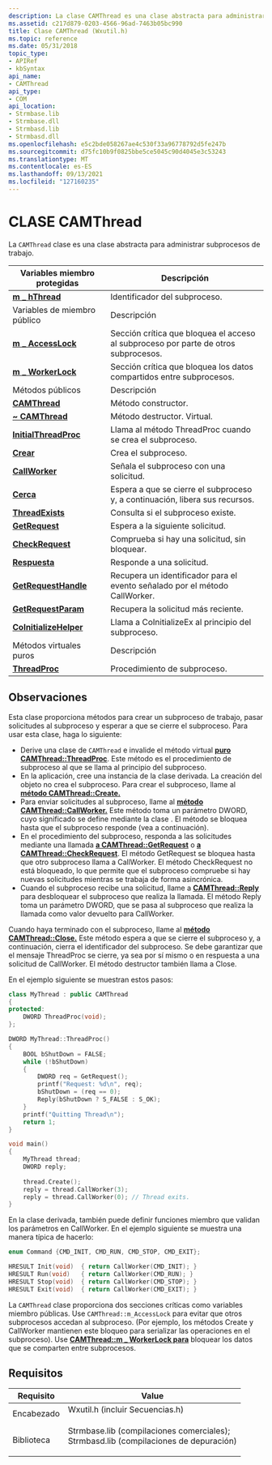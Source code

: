 ```yaml
---
description: La clase CAMThread es una clase abstracta para administrar subprocesos de trabajo.
ms.assetid: c217d879-0203-4566-96ad-7463b05bc990
title: Clase CAMThread (Wxutil.h)
ms.topic: reference
ms.date: 05/31/2018
topic_type:
- APIRef
- kbSyntax
api_name:
- CAMThread
api_type:
- COM
api_location:
- Strmbase.lib
- Strmbase.dll
- Strmbasd.lib
- Strmbasd.dll
ms.openlocfilehash: e5c2bde058267ae4c530f33a96778792d5fe247b
ms.sourcegitcommit: d75fc10b9f0825bbe5ce5045c90d4045e3c53243
ms.translationtype: MT
ms.contentlocale: es-ES
ms.lasthandoff: 09/13/2021
ms.locfileid: "127160235"
---
```

# <a name="camthread-class"></a>CLASE CAMThread

La `CAMThread` clase es una clase abstracta para administrar subprocesos de trabajo.



| Variables miembro protegidas                                 | Descripción                                                                  |
|------------------------------------------------------------|------------------------------------------------------------------------------|
| [**m \_ hThread**](camthread-m-hthread.md)                  | Identificador del subproceso.                                                        |
| Variables de miembro público                                    | Descripción                                                                  |
| [**m \_ AccessLock**](camthread-m-accesslock.md)            | Sección crítica que bloquea el acceso al subproceso por parte de otros subprocesos. |
| [**m \_ WorkerLock**](camthread-m-workerlock.md)            | Sección crítica que bloquea los datos compartidos entre subprocesos.                       |
| Métodos públicos                                             | Descripción                                                                  |
| [**CAMThread**](camthread-camthread.md)                   | Método constructor.                                                          |
| [**~ CAMThread**](camthread--camthread.md)                | Método destructor. Virtual.                                                  |
| [**InitialThreadProc**](camthread-initialthreadproc.md)   | Llama al método ThreadProc cuando se crea el subproceso.                      |
| [**Crear**](camthread-create.md)                         | Crea el subproceso.                                                          |
| [**CallWorker**](camthread-callworker.md)                 | Señala el subproceso con una solicitud.                                           |
| [**Cerca**](camthread-close.md)                           | Espera a que se cierre el subproceso y, a continuación, libera sus recursos.                   |
| [**ThreadExists**](camthread-threadexists.md)             | Consulta si el subproceso existe.                                           |
| [**GetRequest**](camthread-getrequest.md)                 | Espera a la siguiente solicitud.                                                  |
| [**CheckRequest**](camthread-checkrequest.md)             | Comprueba si hay una solicitud, sin bloquear.                              |
| [**Respuesta**](camthread-reply.md)                           | Responde a una solicitud.                                                        |
| [**GetRequestHandle**](camthread-getrequesthandle.md)     | Recupera un identificador para el evento señalado por el método CallWorker.           |
| [**GetRequestParam**](camthread-getrequestparam.md)       | Recupera la solicitud más reciente.                                                |
| [**CoInitializeHelper**](camthread-coinitializehelper.md) | Llama a CoInitializeEx al principio del subproceso.                             |
| Métodos virtuales puros                                       | Descripción                                                                  |
| [**ThreadProc**](camthread-threadproc.md)                 | Procedimiento de subproceso.                                                            |



 

## <a name="remarks"></a>Observaciones

Esta clase proporciona métodos para crear un subproceso de trabajo, pasar solicitudes al subproceso y esperar a que se cierre el subproceso. Para usar esta clase, haga lo siguiente:

-   Derive una clase de `CAMThread` e invalide el método virtual [**puro CAMThread::ThreadProc**](camthread-threadproc.md). Este método es el procedimiento de subproceso al que se llama al principio del subproceso.
-   En la aplicación, cree una instancia de la clase derivada. La creación del objeto no crea el subproceso. Para crear el subproceso, llame al [**método CAMThread::Create.**](camthread-create.md)
-   Para enviar solicitudes al subproceso, llame al [**método CAMThread::CallWorker.**](camthread-callworker.md) Este método toma un parámetro DWORD, cuyo significado se define mediante la clase . El método se bloquea hasta que el subproceso responde (vea a continuación).
-   En el procedimiento del subproceso, responda a las solicitudes mediante una llamada [**a CAMThread::GetRequest**](camthread-getrequest.md) o [**a CAMThread::CheckRequest**](camthread-checkrequest.md). El método GetRequest se bloquea hasta que otro subproceso llama a CallWorker. El método CheckRequest no está bloqueado, lo que permite que el subproceso compruebe si hay nuevas solicitudes mientras se trabaja de forma asincrónica.
-   Cuando el subproceso recibe una solicitud, llame a [**CAMThread::Reply**](camthread-reply.md) para desbloquear el subproceso que realiza la llamada. El método Reply toma un parámetro DWORD, que se pasa al subproceso que realiza la llamada como valor devuelto para CallWorker.

Cuando haya terminado con el subproceso, llame al [**método CAMThread::Close.**](camthread-close.md) Este método espera a que se cierre el subproceso y, a continuación, cierra el identificador del subproceso. Se debe garantizar que el mensaje ThreadProc se cierre, ya sea por sí mismo o en respuesta a una solicitud de CallWorker. El método destructor también llama a Close.

En el ejemplo siguiente se muestran estos pasos:


```C++
class MyThread : public CAMThread
{
protected:
    DWORD ThreadProc(void);
};

DWORD MyThread::ThreadProc()
{
    BOOL bShutDown = FALSE;
    while (!bShutDown)
    {
        DWORD req = GetRequest();
        printf("Request: %d\n", req);
        bShutDown = (req == 0);
        Reply(bShutDown ? S_FALSE : S_OK);
    }
    printf("Quitting Thread\n");
    return 1;
}

void main()
{
    MyThread thread;
    DWORD reply;
    
    thread.Create();
    reply = thread.CallWorker(3);
    reply = thread.CallWorker(0); // Thread exits.
}
```



En la clase derivada, también puede definir funciones miembro que validan los parámetros en CallWorker. En el ejemplo siguiente se muestra una manera típica de hacerlo:


```C++
enum Command {CMD_INIT, CMD_RUN, CMD_STOP, CMD_EXIT};

HRESULT Init(void)  { return CallWorker(CMD_INIT); }
HRESULT Run(void)   { return CallWorker(CMD_RUN); }
HRESULT Stop(void)  { return CallWorker(CMD_STOP); }
HRESULT Exit(void)  { return CallWorker(CMD_EXIT); }
```



La `CAMThread` clase proporciona dos secciones críticas como variables miembro públicas. Use `CAMThread::m_AccessLock` para evitar que otros subprocesos accedan al subproceso. (Por ejemplo, los métodos Create y CallWorker mantienen este bloqueo para serializar las operaciones en el subproceso). Use [**CAMThread::m \_ WorkerLock para**](camthread-m-workerlock.md) bloquear los datos que se comparten entre subprocesos.

## <a name="requirements"></a>Requisitos



| Requisito | Value |
|--------------------|--------------------------------------------------------------------------------------------------------------------------------------------------------------------------------------------|
| Encabezado<br/>  | <dl> <dt>Wxutil.h (incluir Secuencias.h)</dt> </dl>                                                                                    |
| Biblioteca<br/> | <dl> <dt>Strmbase.lib (compilaciones comerciales); </dt> <dt>Strmbasd.lib (compilaciones de depuración)</dt> </dl> |



 

 




